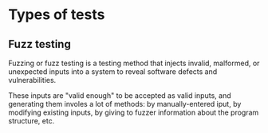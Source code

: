 # Types of tests

## Fuzz testing

Fuzzing or fuzz testing is a testing method that injects invalid, malformed, or unexpected inputs into a system to reveal software defects and vulnerabilities. 

These inputs are "valid enough" to be accepted as valid inputs, and generating them involes a lot of methods: by manually-entered iput, by modifying existing inputs, by giving to fuzzer information about the program structure, etc.